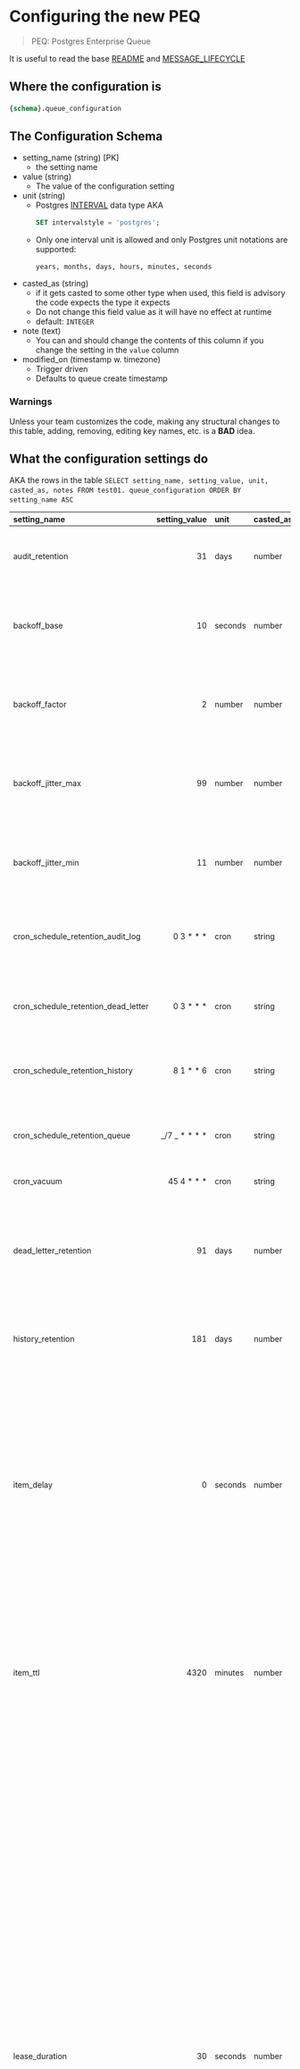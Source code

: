 # Configuring the new PEQ

> PEQ: Postgres Enterprise Queue

It is useful to read the base [README](../README.md) and [MESSAGE_LIFECYCLE](/src/MESSAGE_LIFECYCLE.md)

## Where the configuration is

```sql
{schema}.queue_configuration
```

## The Configuration Schema

- setting_name (string) [PK]
  - the setting name
- value (string)
  - The value of the configuration setting
- unit (string)
  - Postgres [INTERVAL](https://neon.com/postgresql/postgresql-tutorial/postgresql-interval) data type AKA
    ```sql
    SET intervalstyle = 'postgres';
    ```
  - Only one interval unit is allowed and only Postgres unit notations are supported:
    ```text
    years, months, days, hours, minutes, seconds
    ```
- casted_as (string)
  - if it gets casted to some other type when used, this field is advisory the code expects the type it expects
  - Do not change this field value as it will have no effect at runtime
  - default: `INTEGER`
- note (text)
  - You can and should change the contents of this column if you change the setting in the `value` column
- modified_on (timestamp w. timezone)
  - Trigger driven
  - Defaults to queue create timestamp

### Warnings

Unless your team customizes the code, making any structural changes to this table, adding, removing, editing key names, etc. is a **BAD** idea.

## What the configuration settings do

AKA the rows in the table `SELECT setting_name, setting_value, unit, casted_as, notes FROM test01. queue_configuration ORDER BY setting_name ASC`

| setting_name                        |     setting_value | unit    | casted_as | notes                                                                                                                                                                                                                                                                                                                                                                                                                                                                                                                                                                                                                                                                                       |
| :---------------------------------- | ----------------: | :------ | :-------- | :------------------------------------------------------------------------------------------------------------------------------------------------------------------------------------------------------------------------------------------------------------------------------------------------------------------------------------------------------------------------------------------------------------------------------------------------------------------------------------------------------------------------------------------------------------------------------------------------------------------------------------------------------------------------------------------ |
| audit_retention                     |                31 | days    | number    | this should be adjusted for your orgs data retention policy.                                                                                                                                                                                                                                                                                                                                                                                                                                                                                                                                                                                                                                |
| backoff_base                        |                10 | seconds | number    | think carefully before changing any of these settings, see Backoff formula                                                                                                                                                                                                                                                                                                                                                                                                                                                                                                                                                                                                                  |
| backoff_factor                      |                 2 | number  | number    | think carefully before changing any of these settings, see Backoff formula                                                                                                                                                                                                                                                                                                                                                                                                                                                                                                                                                                                                                  |
| backoff_jitter_max                  |                99 | number  | number    | think carefully before changing any of these settings, see Backoff formula                                                                                                                                                                                                                                                                                                                                                                                                                                                                                                                                                                                                                  |
| backoff_jitter_min                  |                11 | number  | number    | think carefully before changing any of these settings, see Backoff formula                                                                                                                                                                                                                                                                                                                                                                                                                                                                                                                                                                                                                  |
| cron_schedule_retention_audit_log   |      0 3 \* \* \* | cron    | string    | Schedule to run the audit log cleanup procedure on, 3am Daily                                                                                                                                                                                                                                                                                                                                                                                                                                                                                                                                                                                                                               |
| cron_schedule_retention_dead_letter |      0 3 \* \* \* | cron    | string    | Schedule to run the dead-letter cleanup procedure on, 3am Daily                                                                                                                                                                                                                                                                                                                                                                                                                                                                                                                                                                                                                             |
| cron_schedule_retention_history     |       8 1 \* \* 6 | cron    | string    | Schedule to run history cleanup procedure on, 1:08am Saturday                                                                                                                                                                                                                                                                                                                                                                                                                                                                                                                                                                                                                               |
| cron_schedule_retention_queue       | _/7 _ \* \* \* \* | cron    | string    | Schedule to run the main queue lock clearing procedure on, every 7 minutes                                                                                                                                                                                                                                                                                                                                                                                                                                                                                                                                                                                                                  |
| cron_vacuum                         |     45 4 \* \* \* | cron    | string    | Vaccumm nightly                                                                                                                                                                                                                                                                                                                                                                                                                                                                                                                                                                                                                                                                             |
| dead_letter_retention               |                91 | days    | number    | messages are purged from dead letter after this many days. Remember messages can be requeued using the procedures                                                                                                                                                                                                                                                                                                                                                                                                                                                                                                                                                                           |
| history_retention                   |               181 | days    | number    | this should be adjusted for your orgs data retention policy.                                                                                                                                                                                                                                                                                                                                                                                                                                                                                                                                                                                                                                |
| item_delay                          |                 0 | seconds | number    | delay making message available by this number of seconds, sometimes its useful to have a short initial delay. More often, a jitted value when queuing up batches of messages is useful. For scheduling messages in the future, use the parameters in the procedures                                                                                                                                                                                                                                                                                                                                                                                                                         |
| item_ttl                            |              4320 | minutes | number    | items in the queue live for this # of minutes, before they get moved to dead_letter table, this is a very long time. If anything, consider shortening it.                                                                                                                                                                                                                                                                                                                                                                                                                                                                                                                                   |
| lease_duration                      |                30 | seconds | number    | this is the default lease on an item, if not specified in the call, think hard about this by monitoring the average unit of work, and adjust the setting to be that time plus two standard deviations (rounding up to the nearest second), and remember to consider what should happpen when the system is under stress and adjust the lease time setting as needed either in here or as a parameter to the procedure calls. The art is to balance making sure most units of work that will complete successfully do finish, and those that will not, will not VS. having the unit of work (which represents business value) be overly delayed. The happy path is this value is never used. |
| max_retries                         |                 7 | count   | number    | A message can be processed no more than this many times. Backoff is exponential and jittered, see next settings. Carefully concider if the total maximum elapsed time to process a message and get around to successfully executing its associated unit of work is reasonable.                                                                                                                                                                                                                                                                                                                                                                                                              |

Notes:

1. E.g., is it an optional parameter in the associated procedure(s)

## Backoff formula for retries

This is _pseudocode_, the snake_case is the setting above, the java-case is the computed variable for the message.

```javascript
// The message starts life with ZERO retries, so...
numberOfRetries = numberOfRetries + 1;
// Exponential Backoff
delay = backoff_base * backoff_factor ** numberOfRetries;
// With Jitter
seconds_from_now_message_will_be_available =
  delay + randomBetween(backoff_jitter_min, backoff_jitter_max);
```

### Example Delays

<img src='./backoff.png' width='400px'>

Or from about 1/2 a minute to less than 7 minutes increasing in duration per retry.

### Sidebar: Why Jitter?

It helps avoid collisions in cases where the message processing (consumer) is transitory unavailable. See [YouTube: Queue-Pacing and Overrun Pattern](https://www.youtube.com/watch?v=94aRBEYST7I) for more details.

### Important

Before changing the backoff settings, we strongly suggest using the enclosed [XLSX](./backoff_table.xlsx) to model the impact. Also, consider, if a unit of work can't be completed after 5 tries over approx. 15 minutes, that something else is terriblely wrong.

## Cron

Copied from [pg_cron](https://github.com/citusdata/pg_cron/blob/main/README.md?plain=1)

```
 ┌───────────── min (0 - 59)
 │ ┌────────────── hour (0 - 23)
 │ │ ┌─────────────── day of month (1 - 31) or last day of the month ($)
 │ │ │ ┌──────────────── month (1 - 12)
 │ │ │ │ ┌───────────────── day of week (0 - 6) (0 to 6 are Sunday to
 │ │ │ │ │                  Saturday, or use names; 7 is also Sunday)
 │ │ │ │ │
 │ │ │ │ │
 * * * * *
```

An easy way to create a cron schedule is: [crontab.guru](http://crontab.guru/).

[<---](./README.md)
